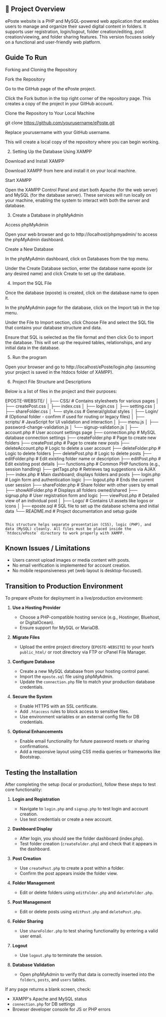 ## 📌 Project Overview

ePoste website is a PHP and MySQL-powered web application that enables users to manage and organize their saved digital content in folders. It supports user registration, login/logout, folder creation/editing, post creation/viewing, and folder sharing features. This version focuses solely on a functional and user-friendly web platform.


## Guide To Run

Forking and Cloning the Repository

Fork the Repository

Go to the GitHub page of the ePoste project.

Click the Fork button in the top right corner of the repository page. This creates a copy of the project in your GitHub account.

Clone the Repository to Your Local Machine

git clone https://github.com/yourusername/ePoste.git

Replace yourusername with your GitHub username.

This will create a local copy of the repository where you can begin working.

2. Setting Up the Database Using XAMPP

Download and Install XAMPP

Download XAMPP from here and install it on your local machine.

Start XAMPP

Open the XAMPP Control Panel and start both Apache (for the web server) and MySQL (for the database server). These services will run locally on your machine, enabling the system to interact with both the server and database.

3. Create a Database in phpMyAdmin

Access phpMyAdmin

Open your web browser and go to http://localhost/phpmyadmin/ to access the phpMyAdmin dashboard.

Create a New Database

In the phpMyAdmin dashboard, click on Databases from the top menu.

Under the Create Database section, enter the database name eposte (or any desired name) and click Create to set up the database.

4. Import the SQL File

Once the database (eposte) is created, click on the database name to open it.

In the phpMyAdmin page for the database, click on the Import tab in the top menu.

Under the File to Import section, click Choose File and select the SQL file that contains your database structure and data.

Ensure that SQL is selected as the file format and then click Go to import the database. This will set up the required tables, relationships, and any initial data in the database.

5. Run the program

Open your browser and go to http://localhost/ePoste/login.php (assuming your project is saved in the htdocs folder of XAMPP).

6. Project File Structure and Descriptions

Below is a list of files in the project and their purposes:

EPOSTE-WEBSITE/
│
├── CSS/                           # Contains stylesheets for various pages
│   ├── createPost.css
│   ├── index.css
│   ├── login.css
│   ├── setting.css
│   ├── shareFolder.css
│   └── style.css                 # General/global styles
│
├── Login/                         # (Optional folder - confirm if used for routing or legacy files)
│
├── scripts/                       # JavaScript for UI validation and interaction
│   ├── menu.js
│   ├── password-change-validation.js
│   └── signup-validation.js
│
├── account.php                   # User account settings page
├── connection.php                # MySQL database connection settings
├── createFolder.php              # Page to create new folders
├── createPost.php                # Page to create new posts
├── deleteAccount.php             # Logic to delete a user account
├── deleteFolder.php              # Logic to delete folders
├── deletePost.php                # Logic to delete posts
├── editFolder.php                # Edit existing folder name or description
├── editPost.php                  # Edit existing post details
├── functions.php                 # Common PHP functions (e.g., session handling)
├── getTags.php                   # Retrieves tag suggestions via AJAX
├── index.php                     # Main dashboard; displays folders and posts
├── login.php                     # Login form and authentication logic
├── logout.php                    # Ends the current user session
├── shareFolder.php               # Share folder with other users by email
├── showAllFolder.php             # Displays all folders owned/shared
├── signup.php                    # User registration form and logic
├── viewPost.php                  # Detailed view of an individual post
│
├── Logo/                         # Contains UI assets like logos or icons
│
├── eposte.sql                    # SQL file to set up the database schema and initial data
└── README.md                     # Project documentation and setup guide
```

This structure helps separate presentation (CSS), logic (PHP), and data (MySQL) cleanly. All files must be placed inside the `htdocs/ePoste` directory to work properly with XAMPP.
```
## Known Issues / Limitations

- Users cannot upload images or media content with posts.
- No email verification is implemented for account creation.
- No mobile responsiveness yet (web layout is desktop-focused).

## Transition to Production Environment

To prepare ePoste for deployment in a live/production environment:

1. **Use a Hosting Provider**
   - Choose a PHP-compatible hosting service (e.g., Hostinger, Bluehost, or DigitalOcean).
   - Ensure support for MySQL or MariaDB.

2. **Migrate Files**
   - Upload the entire project directory (`EPOSTE-WEBSITE`) to your host’s `public_html/` or root directory via FTP or cPanel File Manager.

3. **Configure Database**
   - Create a new MySQL database from your hosting control panel.
   - Import the `eposte.sql` file using phpMyAdmin.
   - Update the `connection.php` file to match your production database credentials.

4. **Secure the System**
   - Enable HTTPS with an SSL certificate.
   - Add `.htaccess` rules to block access to sensitive files.
   - Use environment variables or an external config file for DB credentials.

5. **Optional Enhancements**
   - Enable email functionality for future password resets or sharing confirmations.
   - Add a responsive layout using CSS media queries or frameworks like Bootstrap.

## Testing the Installation

After completing the setup (local or production), follow these steps to test core functionality:

1. **Login and Registration**
   - Navigate to `login.php` and `signup.php` to test login and account creation.
   - Use test credentials or create a new account.

2. **Dashboard Display**
   - After login, you should see the folder dashboard (index.php).
   - Test folder creation (`createFolder.php`) and check that it appears in the dashboard.

3. **Post Creation**
   - Use `createPost.php` to create a post within a folder.
   - Confirm the post appears inside the folder view.

4. **Folder Management**
   - Edit or delete folders using `editFolder.php` and `deleteFolder.php`.

5. **Post Management**
   - Edit or delete posts using `editPost.php` and `deletePost.php`.

6. **Folder Sharing**
   - Use `shareFolder.php` to test sharing functionality by entering a valid user email.

7. **Logout**
   - Use `logout.php` to terminate the session.

8. **Database Validation**
   - Open phpMyAdmin to verify that data is correctly inserted into the `folders`, `posts`, and `users` tables.

If any page returns a blank screen, check:
- XAMPP's Apache and MySQL status
- `connection.php` for DB settings
- Browser developer console for JS or PHP errors

